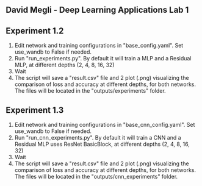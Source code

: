 ## David Megli - Deep Learning Applications Lab 1

## Experiment 1.2
1. Edit network and training configurations in "base_config.yaml". Set use_wandb to False if needed.
2. Run "run_experiments.py". By default it will train a MLP and a Residual MLP, at different depths (2, 4, 8, 16, 32)
3. Wait
4. The script will save a "result.csv" file and 2 plot (.png) visualizing the comparison of loss and accuracy at different depths, for both networks. The files will be located in the "outputs/experiments" folder.

## Experiment 1.3
1. Edit network and training configurations in "base_cnn_config.yaml". Set use_wandb to False if needed.
2. Run "run_cnn_experiments.py". By default it will train a CNN and a Residual MLP uses ResNet BasicBlock, at different depths (2, 4, 8, 16, 32)
3. Wait
4. The script will save a "result.csv" file and 2 plot (.png) visualizing the comparison of loss and accuracy at different depths, for both networks. The files will be located in the "outputs/cnn_experiments" folder.